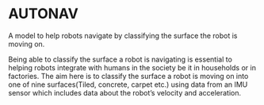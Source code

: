 # AUTONAV
A model to help robots navigate by classifying the surface the robot is moving on.

Being able to classify the surface a robot is navigating is essential to helping robots integrate with humans in the society be it in households or in factories. The aim here is to classify the surface a robot is moving on into one of nine surfaces(Tiled, concrete, carpet etc.) using data from an IMU sensor which includes data about the robot’s velocity and acceleration.
